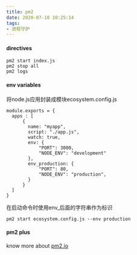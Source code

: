 ```yaml
---
title: pm2
date: 2020-07-10 10:25:14
tags:
- 进程守护
---
```

#### directives
```
pm2 start index.js
pm2 stop all
pm2 logs
```
#### env variables
将node.js应用封装成模块ecosystem.config.js
```
module.exports = {
  apps : [
      {
        name: "myapp",
        script: "./app.js",
        watch: true,
        env: {
            "PORT": 3000,
            "NODE_ENV": "development"
        },
        env_production: {
            "PORT": 80,
            "NODE_ENV": "production",
        }
      }
  ]
}
```
在启动命令时使用env_后面的字符串作为标识
```
pm2 start ecosystem.config.js --env production
```
#### pm2 plus
know more about [pm2.io](https://app.pm2.io/)